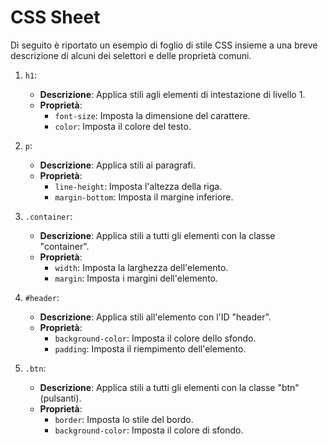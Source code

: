 # CSS Sheet

Di seguito è riportato un esempio di foglio di stile CSS insieme a una breve descrizione di alcuni dei selettori e delle proprietà comuni.

1. `h1`:

   - **Descrizione**: Applica stili agli elementi di intestazione di livello 1.
   - **Proprietà**:
     - `font-size`: Imposta la dimensione del carattere.
     - `color`: Imposta il colore del testo.

2. `p`:

   - **Descrizione**: Applica stili ai paragrafi.
   - **Proprietà**:
     - `line-height`: Imposta l'altezza della riga.
     - `margin-bottom`: Imposta il margine inferiore.

3. `.container`:

   - **Descrizione**: Applica stili a tutti gli elementi con la classe "container".
   - **Proprietà**:
     - `width`: Imposta la larghezza dell'elemento.
     - `margin`: Imposta i margini dell'elemento.

4. `#header`:

   - **Descrizione**: Applica stili all'elemento con l'ID "header".
   - **Proprietà**:
     - `background-color`: Imposta il colore dello sfondo.
     - `padding`: Imposta il riempimento dell'elemento.

5. `.btn`:
   - **Descrizione**: Applica stili a tutti gli elementi con la classe "btn" (pulsanti).
   - **Proprietà**:
     - `border`: Imposta lo stile del bordo.
     - `background-color`: Imposta il colore di sfondo.
